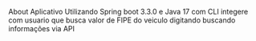 About
Aplicativo Utilizando Spring boot 3.3.0 e Java 17 com CLI integere com usuario que busca valor de FIPE do veiculo digitando buscando informações via API